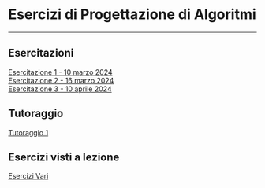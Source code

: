 # Esercizi di Progettazione di Algoritmi

---

## Esercitazioni
[Esercitazione 1 - 10 marzo 2024](https://github.com/CasuFrost/University_notes/blob/main/Secondo%20Anno/Secondo%20Semestre/Progettazione%20di%20Algoritmi/Esercizi/Esercitatore/Esercitazione%201%20-%2010%20marzo%202024.pdf) \
[Esercitazione 2 - 16 marzo 2024](https://github.com/CasuFrost/University_notes/blob/main/Secondo%20Anno/Secondo%20Semestre/Progettazione%20di%20Algoritmi/Esercizi/Esercitatore/Esercitazione%202%20-%2016%20marzo%202024.pdf) \
[Esercitazione 3 - 10 aprile 2024](https://github.com/CasuFrost/University_notes/blob/main/Secondo%20Anno/Secondo%20Semestre/Progettazione%20di%20Algoritmi/Esercizi/Esercitatore/Esercitazione%203%20-%2010%20aprile%202024.pdf)

## Tutoraggio
[Tutoraggio 1](https://github.com/CasuFrost/University_notes/blob/main/Secondo%20Anno/Secondo%20Semestre/Progettazione%20di%20Algoritmi/Esercizi/Tutoraggio/1.pdf)

## Esercizi visti a lezione
[Esercizi Vari](https://github.com/CasuFrost/University_notes/blob/main/Secondo%20Anno/Secondo%20Semestre/Progettazione%20di%20Algoritmi/Esercizi/Esercizi%20lezioni.pdf)
